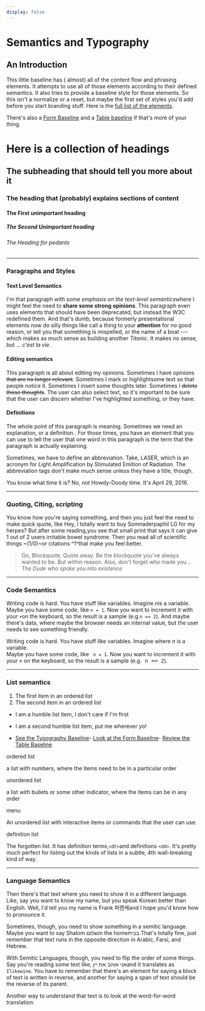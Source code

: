 ```yaml
---
display: false
---
```



Semantics and Typography
========================

An Introduction
---------------

This little baseline has ( almost) all of the content flow and phrasing elements. It attempts to use all of those elements according to their defined semantics. It also tries to provide a baseline style for those elements. So this isn't a normalize or a reset, but maybe the first set of styles you'd add before you start branding stuff. Here is the [full list of the elements](https://www.w3.org/TR/html5/).

There's also a [Form Baseline](https://codepen.io/paceaux/pen/mdmBPPx) and a [Table baseline](https://codepen.io/paceaux/pen/KKWwyMa) if that's more of your thing.

Here is a collection of headings
================================

The subheading that should tell you more about it
-------------------------------------------------

### The heading that (probably) explains sections of content

#### The First unimportant heading

##### The Second Unimportant heading

###### The Heading for pedants

* * * * *

### Paragraphs and Styles

#### Text Level Semantics

I'm that paragraph with some *emphasis on the text-level semantics*where I might feel the need to **share some strong opinions**. This paragraph even uses elements that should have been deprecated, but instead the W3C redefined them. And that's dumb, because formerly presentational elements now do silly things like call a thing to your **attention** for no good reason, or tell you that something is mispelled, or the name of a boat --- which makes as much sense as building another *Titanic*. It makes no sense, but ... *c'est la vie*.

#### Editing semantics

This paragraph is all about editing my opinions. Sometimes I have opinions ~~that are no longer relevant~~. Sometimes I mark or highlightsome text so that people notice it. Sometimes I insert some thoughts later. Sometimes I ~~delete those thoughts~~. The user can also select text, so it's important to be sure that the user can discern whether I've highlighted something, or they have.

#### Definitions

The whole point of this paragraph is meaning. Sometimes we need an explanation, or a definition . For those times, you have an element that you can use to tell the user that one word in this paragraph is the term that the paragraph is actually explaining.

Sometimes, we have to define an abbreviation. Take, LASER, which is an acronym for Light Amplification by Stimulated Emition of Radiation. The abbreviation tags don't make much sense unless they have a title, though.

You know what time it is? No, not Howdy-Doody time. It's April 29, 2016.

* * * * *

### Quoting, Citing, scripting

You know how you're saying something, and then you just feel the need to make quick quote, like Hey, I totally want to buy Somnaderpaphil LG for my herpes? But after some reading,you see that small print that says it can give 1 out of 2 users irritable bowel syndrome. Then you read all of scientific things ~(1/0)~or citations ^1^that make you feel better.

> Go, Blockquote. Quote away. Be the blockquote you've always wanted to be. But within reason. Also, don't forget who made you... *The Dude who spoke you into existence*

* * * * *

### Code Semantics

Writing code is hard. You have stuff like variables. Imagine *n*is a variable. Maybe you have some code, like `n = 1`. Now you want to increment it with your `+`on the keyboard, so the result is a sample (e.g.`n == 2`). And maybe there's data, where maybe the browser needs an internal value, but the user needs to see something friendly.

<p> Writing code is hard. You have stuff like variables. Imagine where <var> n</var> is a variable. <br /> Maybe you have some code, like <code> n = 1</code>. Now you want to increment it with your <kbd>+</kbd> on the keyboard, so the result is a sample (e.g.<samp> n == 2</samp>).

</p>

* * * * *

### List semantics

1.  The first item in an ordered list
2.  The second item in an ordered list

-   I am a humble list item, I don't care if I'm first
-   I am a second humble list item, put me wherever yo!

-   [See the Typography Baseline](https://github.com/paceaux/typography-baseline)-   [Look at the Form Baseline](https://github.com/paceaux/form-baseline)-   [Review the Table Baseline](https://github.com/paceaux/table-baseline)

ordered list

a list with numbers, where the items need to be in a particular order

unordered list

a list with bullets or some other indicator, where the items can be in any order

menu

An unordered list with interactive items or commands that the user can use.

definition list

The forgotten list. It has definition terms,`<dt>`and definitions `<dd>`. It's pretty much perfect for listing out the kinds of lists in a subtle, 4th wall-breaking kind of way.

* * * * *

### Language Semantics

Then there's that text where you need to show it in a different language. Like, say you want to know my name, but you speak Korean better than English. Well, I'd tell you my name is Frank 퍼랜케and I hope you'd know how to pronounce it.

Sometimes, though, you need to show something in a semitic language. Maybe you want to say Shalom שלוםin the homeבבית.That's totally fine, just remember that text runs in the opposite direction in Arabic, Farsi, and Hebrew.

With Semitic Languages, though, you need to flip the order of some things. Say you're reading some text like, אני אוהב את ייןand it translates as `Ilikewine`. You have to remember that there's an element for saying a block of text is written in reverse, and another for saying a span of text should be the reverse of its parent.

Another way to understand that text is to look at the word-for-word translation: